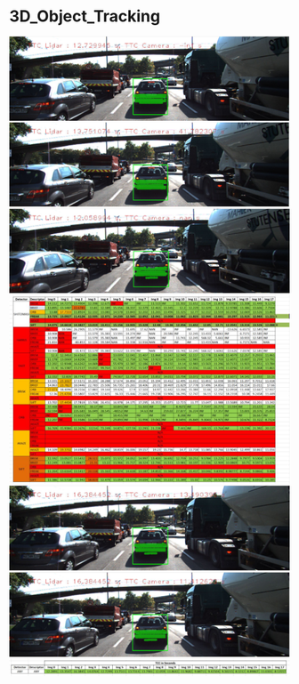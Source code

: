 # 3D_Object_Tracking
<img src="Cam1.JPG"/>
<img src="Cam2.JPG"/>
<img src="Cam3.JPG"/>
<img src="CamTable.JPG"/>
<img src="Lidar1.JPG"/>
<img src="Lidar2.JPG"/>
<img src="LidarTable.JPG"/>

